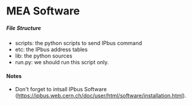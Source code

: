 # MEA Software

##### File Structure
- scripts: the python scripts to send IPbus command
- etc: the IPbus address tables
- lib: the python sources
- run.py: we should run this script only.

#### Notes
- Don't forget to intsall IPbus Software (https://ipbus.web.cern.ch/doc/user/html/software/installation.html).

